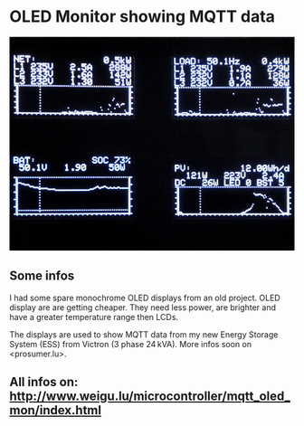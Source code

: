 # OLED Monitor showing MQTT data

![mqtt_oled_mon](png/mqtt_oled_mon_2_800.png "mqtt_oled_mon")

## Some infos

I had some spare monochrome OLED displays from an old project. OLED display are are getting cheaper. They need less power, are brighter and have a greater temperature range then LCDs.

The displays are used to show MQTT data from my new Energy Storage System (ESS) from Victron (3 phase 24&#8239;kVA). More infos soon on <prosumer.lu>.

## All infos on: <http://www.weigu.lu/microcontroller/mqtt_oled_mon/index.html>
